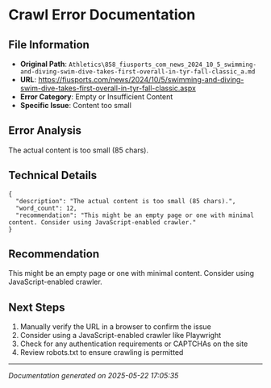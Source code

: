 # Crawl Error Documentation

## File Information
- **Original Path**: `Athletics\858_fiusports_com_news_2024_10_5_swimming-and-diving-swim-dive-takes-first-overall-in-tyr-fall-classic_a.md`
- **URL**: https://fiusports.com/news/2024/10/5/swimming-and-diving-swim-dive-takes-first-overall-in-tyr-fall-classic.aspx
- **Error Category**: Empty or Insufficient Content
- **Specific Issue**: Content too small

## Error Analysis
The actual content is too small (85 chars).

## Technical Details
```
{
  "description": "The actual content is too small (85 chars).",
  "word_count": 12,
  "recommendation": "This might be an empty page or one with minimal content. Consider using JavaScript-enabled crawler."
}
```

## Recommendation
This might be an empty page or one with minimal content. Consider using JavaScript-enabled crawler.

## Next Steps
1. Manually verify the URL in a browser to confirm the issue
2. Consider using a JavaScript-enabled crawler like Playwright
3. Check for any authentication requirements or CAPTCHAs on the site
4. Review robots.txt to ensure crawling is permitted

---
*Documentation generated on 2025-05-22 17:05:35*
